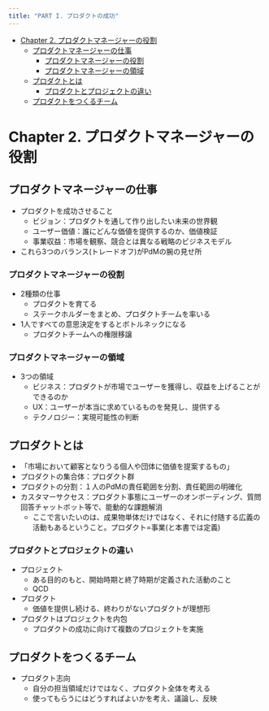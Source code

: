 ```yaml
---
title: "PART I. プロダクトの成功"
---
```


- [Chapter 2. プロダクトマネージャーの役割](#chapter-2-プロダクトマネージャーの役割)
  - [プロダクトマネージャーの仕事](#プロダクトマネージャーの仕事)
    - [プロダクトマネージャーの役割](#プロダクトマネージャーの役割)
    - [プロダクトマネージャーの領域](#プロダクトマネージャーの領域)
  - [プロダクトとは](#プロダクトとは)
    - [プロダクトとプロジェクトの違い](#プロダクトとプロジェクトの違い)
  - [プロダクトをつくるチーム](#プロダクトをつくるチーム)

# Chapter 2. プロダクトマネージャーの役割

## プロダクトマネージャーの仕事

- プロダクトを成功させること
  - ビジョン：プロダクトを通して作り出したい未来の世界観
  - ユーザー価値：誰にどんな価値を提供するのか、価値検証
  - 事業収益：市場を観察、競合とは異なる戦略のビジネスモデル
- これら3つのバランス(トレードオフ)がPdMの腕の見せ所

### プロダクトマネージャーの役割

- 2種類の仕事
  - プロダクトを育てる
  - ステークホルダーをまとめ、プロダクトチームを率いる
- 1人ですべての意思決定をするとボトルネックになる
  - プロダクトチームへの権限移譲

### プロダクトマネージャーの領域

- 3つの領域
  - ビジネス：プロダクトが市場でユーザーを獲得し、収益を上げることができるのか
  - UX：ユーザーが本当に求めているものを発見し、提供する
  - テクノロジー：実現可能性の判断

## プロダクトとは

- 「市場において顧客となりうる個人や団体に価値を提案するもの」
- プロダクトの集合体：プロダクト群
- プロダクトの分割：１人のPdMの責任範囲を分割、責任範囲の明確化
- カスタマーサクセス：プロダクト事態にユーザーのオンボーディング、質問回答チャットボット等で、能動的な課題解消
  - ここで言いたいのは、成果物単体だけではなく、それに付随する広義の活動もあるということ。プロダクト=事業(と本書では定義)

### プロダクトとプロジェクトの違い

- プロジェクト
  - ある目的のもと、開始時期と終了時期が定義された活動のこと
  - QCD
- プロダクト
  - 価値を提供し続ける、終わりがないプロダクトが理想形
- プロダクトはプロジェクトを内包
  - プロダクトの成功に向けて複数のプロジェクトを実施

## プロダクトをつくるチーム

- プロダクト志向
  - 自分の担当領域だけではなく、プロダクト全体を考える
  - 使ってもらうにはどうすればよいかを考え、議論し、反映
